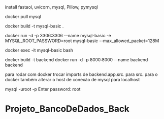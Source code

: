 install fastaoi, uvicorn, mysql, Pillow, pymysql

docker pull mysql

docker build -t mysql-basic .

docker run -d -p 3306:3306 --name mysql-basic -e MYSQL_ROOT_PASSWORD=root mysql-basic --max_allowed_packet=128M

docker exec -it mysql-basic bash

docker build -t backend
docker run -d -p 8000:8000 --name backend backend

para rodar com docker trocar imports de backend.app.src. para src.
para o docker também alterar o host de conexão de mysql para localhost


mysql -uroot -p
Enter password: root
# Projeto_BancoDeDados_Back
